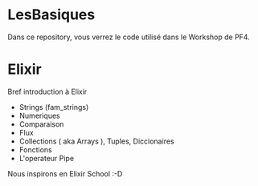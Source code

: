# LesBasiques

Dans ce repository, vous verrez le code utilisé dans le Workshop de PF4. 

# Elixir
Bref introduction à Elixir

* Strings (fam_strings)
* Numeriques
* Comparaison
* Flux
* Collections ( aka Arrays ), Tuples, Diccionaires
* Fonctions
* L'operateur Pipe


Nous inspirons en Elixir School :-D

